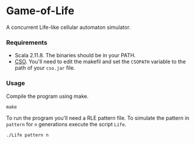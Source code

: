 # Game-of-Life
A concurrent Life-like cellular automaton simulator.

### Requirements
* Scala 2.11.8. The binaries should be in your PATH.
* [CSO](https://www.cs.ox.ac.uk/people/bernard.sufrin/personal/CSO/). You'll need to edit the makefil and set the `CSOPATH` variable to the path of your `cso.jar` file. 

### Usage
Compile the program using make.
```
make
```

To run the program you'll need a RLE pattern file. To simulate the pattern in `pattern` for `n` generations execute the script `Life`.

```
./Life pattern n
```

